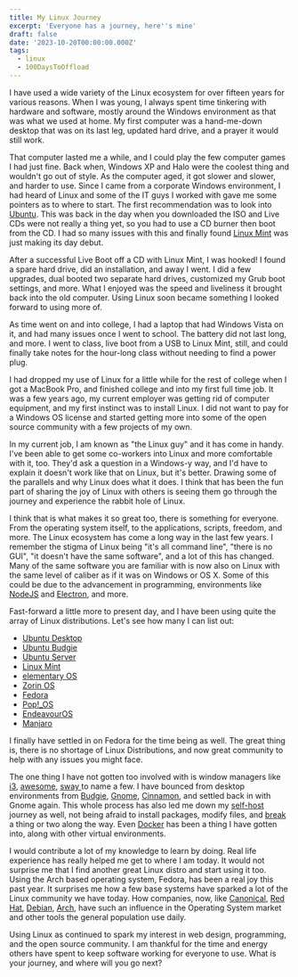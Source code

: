 ```yaml
---
title: My Linux Journey
excerpt: 'Everyone has a journey, here''s mine'
draft: false
date: '2023-10-20T00:00:00.000Z'
tags:
  - linux
  - 100DaysToOffload
---
```


I have used a wide variety of the Linux ecosystem for over fifteen years for various reasons. When I was young, I always spent time tinkering with hardware and software, mostly around the Windows environment as that was what we used at home. My first computer was a hand-me-down desktop that was on its last leg, updated hard drive, and a prayer it would still work.

That computer lasted me a while, and I could play the few computer games I had just fine. Back when, Windows XP and Halo were the coolest thing and wouldn't go out of style. As the computer aged, it got slower and slower, and harder to use. Since I came from a corporate Windows environment, I had heard of Linux and some of the IT guys I worked with gave me some pointers as to where to start. The first recommendation was to look into [Ubuntu](https://ubuntu.com/). This was back in the day when you downloaded the ISO and Live CDs were not really a thing yet, so you had to use a CD burner then boot from the CD. I had so many issues with this and finally found [Linux Mint](https://linuxmint.com/) was just making its day debut.

After a successful Live Boot off a CD with Linux Mint, I was hooked! I found a spare hard drive, did an installation, and away I went. I did a few upgrades, dual booted two separate hard drives, customized my Grub boot settings, and more. What I enjoyed was the speed and liveliness it brought back into the old computer. Using Linux soon became something I looked forward to using more of.

As time went on and into college, I had a laptop that had Windows Vista on it, and had many issues once I went to school. The battery did not last long, and more. I went to class, live boot from a USB to Linux Mint, still, and could finally take notes for the hour-long class without needing to find a power plug.

I had dropped my use of Linux for a little while for the rest of college when I got a MacBook Pro, and finished college and into my first full time job. It was a few years ago, my current employer was getting rid of computer equipment, and my first instinct was to install Linux. I did not want to pay for a Windows OS license and started getting more into some of the open source community with a few projects of my own.

In my current job, I am known as "the Linux guy" and it has come in handy. I've been able to get some co-workers into Linux and more comfortable with it, too. They'd ask a question in a Windows-y way, and I'd have to explain it doesn't work like that on Linux, but it's better. Drawing some of the parallels and why Linux does what it does. I think that has been the fun part of sharing the joy of Linux with others is seeing them go through the journey and experience the rabbit hole of Linux.

I think that is what makes it so great too, there is something for everyone. From the operating system itself, to the applications, scripts, freedom, and more. The Linux ecosystem has come a long way in the last few years. I remember the stigma of Linux being "it's all command line", "there is no GUI", "it doesn't have the same software", and a lot of this has changed. Many of the same software you are familiar with is now also on Linux with the same level of caliber as if it was on Windows or OS X. Some of this could be due to the advancement in programming, environments like [NodeJS](https://nodejs.org/en) and [Electron](https://www.electronjs.org/), and more.

Fast-forward a little more to present day, and I have been using quite the array of Linux distributions. Let's see how many I can list out:

* [Ubuntu Desktop](https://ubuntu.com/download/desktop)
* [Ubuntu Budgie](https://ubuntubudgie.org/)
* [Ubuntu Server](https://ubuntu.com/download/server)
* [Linux Mint](https://linuxmint.com/)
* [elementary OS](https://elementary.io/)
* [Zorin OS](https://zorin.com/os/)
* [Fedora](https://www.fedoraproject.org/)
* [Pop!\_OS](https://pop.system76.com/)
* [EndeavourOS](https://endeavouros.com/)
* [Manjaro](https://manjaro.org/)

I finally have settled in on Fedora for the time being as well. The great thing is, there is no shortage of Linux Distributions, and now great community to help with any issues you might face.

The one thing I have not gotten too involved with is window managers like [i3](https://i3wm.org/), [awesome](https://awesomewm.org/), [sway ](https://swaywm.org/)to name a few. I have bounced from desktop environments from [Budgie](https://buddiesofbudgie.org/), [Gnome](https://www.gnome.org/), [Cinnamon](https://projects.linuxmint.com/cinnamon/), and settled back in with Gnome again. This whole process has also led me down my [self-host](/tags/selfhost) journey as well, not being afraid to install packages, modify files, and [break](/blog/i-broke-next-cloud-again/) a thing or two along the way. Even [Docker](/tags/docker/) has been a thing I have gotten into, along with other virtual environments.

I would contribute a lot of my knowledge to learn by doing. Real life experience has really helped me get to where I am today. It would not surprise me that I find another great Linux distro and start using it too. Using the Arch based operating system, Fedora, has been a real joy this past year. It surprises me how a few base systems have sparked a lot of the Linux community we have today. How companies, now, like [Canonical](https://canonical.com/), [Red Hat](https://www.redhat.com/en), [Debian](https://www.debian.org/), [Arch](https://archlinux.org/), have such an influence in the Operating System market and other tools the general population use daily.

Using Linux as continued to spark my interest in web design, programming, and the open source community. I am thankful for the time and energy others have spent to keep software working for everyone to use. What is your journey, and where will you go next?
